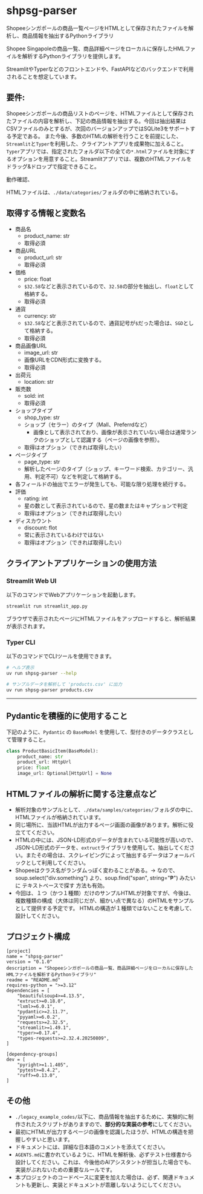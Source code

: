 # shpsg-parser
Shopeeシンガポールの商品一覧ページをHTMLとして保存されたファイルを解析し、商品情報を抽出するPythonライブラリ

Shopee Singapoleの商品一覧、商品詳細ページをローカルに保存したHMLファイルを解析するPythonライブラリを提供します。

StreamlitやTyperなどのフロントエンドや、FastAPIなどのバックエンドで利用されることを想定しています。


## 要件:

Shopeeシンガポールの商品リストのページを、HTMLファイルとして保存されたファイルの内容を解析し、下記の商品情報を抽出する。今回は抽出結果はCSVファイルのみとするが、次回のバージョンアップではSQLite3をサポートする予定である。
また今後、多数のHTMLの解析を行うことを前提にした、`Streamlit`と`Typer`を利用した、クライアントアプリを成果物に加えること。
`Typer`アプリでは、指定されたフォルダ以下の全ての`*.html`ファイルを対象にするオプションを用意すること。Streamlitアプリでは、複数のHTMLファイルをドラッグ&ドロップで指定できること。


動作確認、


HTMLファイルは、`./data/categories/`フォルダの中に格納されている。   
    
## 取得する情報と変数名

- 商品名
  - product_name: str 
  - 取得必須
- 商品URL
  - product_url: str 
  - 取得必須
- 価格
  - price: float
  - `$32.58`などと表示されているので、`32.58`の部分を抽出し、`float`として格納する。
  - 取得必須
- 通貨
  - currency: str
  - `$32.58`などと表示されているので、通貨記号が`$`だった場合は、`SGD`として格納する。
  - 取得必須
- 商品画像URL
  - image_url: str
  - 画像URLをCDN形式に変換する。
  - 取得必須
- 出荷元
  - location: str 
- 販売数
  - sold: int 
  - 取得必須
- ショップタイプ
  - shop_type: str 
  - ショップ（セラー）のタイプ（Mall、Preferrdなど）
    - 画像として表示されており、画像が表示されていない場合は通常ランクのショップとして認識する（ページの画像を参照）。
  - 取得はオプション（できれば取得したい）
- ページタイプ
  - page_type: str
  - 解析したページのタイプ（ショップ、キーワード検索、カテゴリー、汎用、判定不可）などを判定して格納する。
- 各フィールドの抽出でエラーが発生しても、可能な限り処理を続行する。
- 評価
  - rating: int
  - 星の数として表示されているので、星の数またはキャプションで判定
  - 取得はオプション（できれば取得したい）
- ディスカウント
  - discount: flot
  - 常に表示されているわけではない
  - 取得はオプション（できれば取得したい）

## クライアントアプリケーションの使用方法

### Streamlit Web UI

以下のコマンドでWebアプリケーションを起動します。

```bash
streamlit run streamlit_app.py
```

ブラウザで表示されたページにHTMLファイルをアップロードすると、解析結果が表示されます。

### Typer CLI

以下のコマンドでCLIツールを使用できます。

```bash
# ヘルプ表示
uv run shpsg-parser --help

# サンプルデータを解析して 'products.csv' に出力
uv run shpsg-parser products.csv
```

---

## Pydanticを積極的に使用すること
下記のように、`Pydantic` の `BaseModel` を使用して、型付きのデータクラスとして管理すること。

```python
class ProductBasicItem(BaseModel):
    product_name: str
    product_url: HttpUrl
    price: float
    image_url: Optional[HttpUrl] = None
```


## HTMLファイルの解析に関する注意点など
- 解析対象のサンプルとして、`./data/samples/categories/`フォルダの中に、HTMLファイルが格納されています。   
- 同じ場所に、当該HTMLが出力するページ画面の画像があります。解析に役立ててください。
- HTMLの中には、JSON-LD形式のデータが含まれている可能性が高いので、JSON-LD形式のデータを、`extruct`ライブラリを使用して、抽出してください。またその場合は、スクレイピングによって抽出するデータはフォールバックとして利用してください。
- Shopeeはクラス名がランダムっぽく変わることがある。→ なので、soup.select("div.something") より、soup.find("span", string="₱") みたいに テキストベースで探す 方法も有効。
- 今回は、１つ（かつ１種類）だけのサンプルHTMLが対象ですが、今後は、複数種類の構成（大体は同じだが、細かい点で異なる）のHTMLをサンプルとして提供する予定です。 HTMLの構造が１種類ではないことを考慮して、設計してください。


## プロジェクト構成

```
[project]
name = "shpsg-parser"
version = "0.1.0"
description = "Shopeeシンガポールの商品一覧、商品詳細ページをローカルに保存したHMLファイルを解析するPythonライブラリ"
readme = "README.md"
requires-python = ">=3.12"
dependencies = [
    "beautifulsoup4>=4.13.5",
    "extruct>=0.18.0",
    "lxml>=6.0.1",
    "pydantic>=2.11.7",
    "pyyaml>=6.0.2",
    "requests>=2.32.5",
    "streamlit>=1.49.1",
    "typer>=0.17.4",
    "types-requests>=2.32.4.20250809",
]

[dependency-groups]
dev = [
    "pyright>=1.1.405",
    "pytest>=8.4.2",
    "ruff>=0.13.0",
]
```

## その他

- `./legacy_example_codes/`以下に、商品情報を抽出するために、実験的に制作されたスクリプトがありますので、**部分的な実装の参考**にしてください。
- 最初にHTMLが出力するページの画像を認識したほうが、HTMLの構造を把握しやすいと思います。
- ドキュメントには、詳細な日本語のコメントを添えてください。
- `AGENTS.md`に書かれているように、HTMLを解析後、必ずテスト仕様書から設計してください。これは、今後他のAIアシスタントが担当した場合でも、実装がぶれないための重要なルールです。
- 本プロジェクトのコードベースに変更を加えた場合は、必ず、関連ドキュメントも更新し、実装とドキュメントが乖離しないようにしてください。


